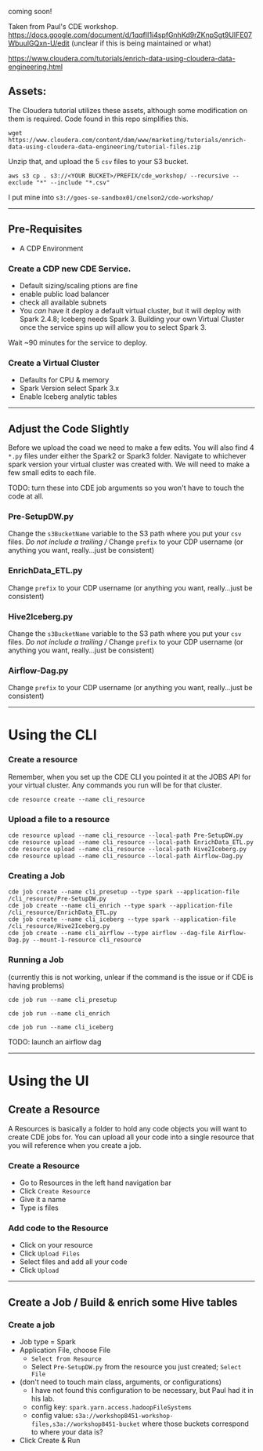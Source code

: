 coming soon!


Taken from Paul's CDE workshop.
https://docs.google.com/document/d/1qqfII1i4spfGnhKd9rZKnpSgt9UIFE07WbuulGQxn-U/edit
(unclear if this is being maintained or what)

https://www.cloudera.com/tutorials/enrich-data-using-cloudera-data-engineering.html


## Assets:

The Cloudera tutorial utilizes these assets, although some modification on them is required.   Code found in this repo simplifies this.

```
wget https://www.cloudera.com/content/dam/www/marketing/tutorials/enrich-data-using-cloudera-data-engineering/tutorial-files.zip
```


Unzip that, and upload the 5 `csv` files to your S3 bucket.   

`aws s3 cp . s3://<YOUR BUCKET>/PREFIX/cde_workshop/ --recursive --exclude "*" --include "*.csv"`

I put mine into `s3://goes-se-sandbox01/cnelson2/cde-workshop/`



---

## Pre-Requisites

* A CDP Environment


### Create a CDP new CDE Service.  

* Default sizing/scaling ptions are fine
* enable public load balancer 
* check all available subnets
* You _can_ have it deploy a default virtual cluster, but it will deploy with Spark 2.4.8; Iceberg needs Spark 3.  Building your own Virtual Cluster once the service spins up will allow you to select Spark 3.

Wait ~90 minutes for the service to deploy.

### Create a Virtual Cluster

* Defaults for CPU & memory
* Spark Version select Spark 3.x
* Enable Iceberg analytic tables

---

## Adjust the Code Slightly

Before we upload the coad we need to make a few edits.  You will also find 4 `*.py` files under either the Spark2 or Spark3 folder.   Navigate to whichever spark version your virtual cluster was created with.  We will need to make a few small edits to each file.

TODO:  turn these into CDE job arguments so you won't have to touch the code at all.

### Pre-SetupDW.py

Change the `s3BucketName` variable to the S3 path where you put your `csv` files.   *Do not include a trailing /*
Change `prefix` to your CDP username (or anything you want, really...just be consistent)

### EnrichData_ETL.py

Change `prefix` to your CDP username (or anything you want, really...just be consistent)

### Hive2Iceberg.py

Change the `s3BucketName` variable to the S3 path where you put your `csv` files.   *Do not include a trailing /*
Change `prefix` to your CDP username (or anything you want, really...just be consistent)

### Airflow-Dag.py

Change `prefix` to your CDP username (or anything you want, really...just be consistent)

---



# Using the CLI

### Create a resource

Remember, when you set up the CDE CLI you pointed it at the JOBS API for your virtual cluster.  Any commands you run will be for that cluster.

`cde resource create --name cli_resource`

### Upload a file to a resource

```
cde resource upload --name cli_resource --local-path Pre-SetupDW.py
cde resource upload --name cli_resource --local-path EnrichData_ETL.py
cde resource upload --name cli_resource --local-path Hive2Iceberg.py
cde resource upload --name cli_resource --local-path Airflow-Dag.py
```

### Creating a Job

```
cde job create --name cli_presetup --type spark --application-file /cli_resource/Pre-SetupDW.py
cde job create --name cli_enrich --type spark --application-file /cli_resource/EnrichData_ETL.py
cde job create --name cli_iceberg --type spark --application-file /cli_resource/Hive2Iceberg.py
cde job create --name cli_airflow --type airflow --dag-file Airflow-Dag.py --mount-1-resource cli_resource
```

### Running a Job

(currently this is not working, unlear if the command is the issue or if CDE is having problems)

`cde job run --name cli_presetup`

`cde job run --name cli_enrich`

`cde job run --name cli_iceberg`


TODO:  launch an airflow dag


---

# Using the UI


## Create a Resource

A Resources is basically a folder to hold any code objects you will want to create CDE jobs for.   You can upload all your code into a single resource that you will reference when you create a job.



### Create a Resource

* Go to Resources in the left hand navigation bar
* Click `Create Resource`
* Give it a name
* Type is files

### Add code to the Resource

* Click on your resource
* Click `Upload Files`
* Select files and add all your code 
* Click `Upload`


---


## Create a Job / Build & enrich some Hive tables

### Create a job

* Job type = Spark 
* Application File, choose File
  * `Select from Resource`
  * Select `Pre-SetupDW.py` from the resource you just created; `Select File`
* (don't need to touch main class, arguments, or configurations)
  * I have not found this configuration to be necessary, but Paul had it in his lab.
  * config key:  `spark.yarn.access.hadoopFileSystems`
  * config value:  `s3a://workshop8451-workshop-files,s3a://workshop8451-bucket` where those buckets correspond to where your data is?
* Click Create & Run



